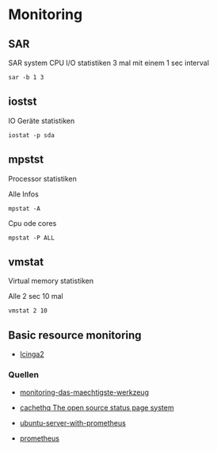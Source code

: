 # Monitoring

## SAR

SAR system CPU I/O statistiken 3 mal mit einem 1 sec interval

`sar -b 1 3`

## iostst

IO Geräte statistiken

`iostat -p sda`

## mpstst

Processor statistiken

Alle Infos

`mpstat -A`

Cpu ode cores

`mpstat -P ALL`

## vmstat

Virtual memory statistiken

Alle 2 sec 10 mal

`vmstat 2 10`

## Basic resource monitoring

* [Icinga2](../icinga2)

### Quellen

* [monitoring-das-maechtigste-werkzeug](https://www.informatik-aktuell.de/entwicklung/methoden/monitoring-das-maechtigste-werkzeug-fuer-cloud-microservices-und-business.html)

* [cachethq The open source status page system](https://cachethq.io/)

* [ubuntu-server-with-prometheus](https://www.howtoforge.com/tutorial/monitor-ubuntu-server-with-prometheus/)

* [prometheus](../prometheus)